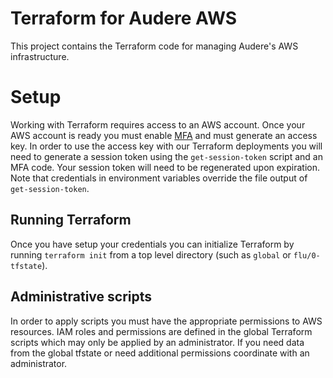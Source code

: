 # Terraform for Audere AWS

This project contains the Terraform code for managing Audere's AWS infrastructure.

# Setup

Working with Terraform requires access to an AWS account.  Once your AWS account is ready you must enable [MFA](https://docs.aws.amazon.com/IAM/latest/UserGuide/id_credentials_mfa.html) and must generate an access key.  In order to use the access key with our Terraform deployments you will need to generate a session token using the `get-session-token` script and an MFA code.  Your session token will need to be regenerated upon expiration.  Note that credentials in environment variables override the file output of `get-session-token`.

## Running Terraform

Once you have setup your credentials you can initialize Terraform by running `terraform init` from a top level directory (such as `global` or `flu/0-tfstate`).

## Administrative scripts

In order to apply scripts you must have the appropriate permissions to AWS resources.  IAM roles and permissions are defined in the global Terraform scripts which may only be applied by an administrator.  If you need data from the global tfstate or need additional permissions coordinate with an administrator.
